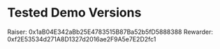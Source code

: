 # Tested Demo Versions
Raiser: 0x1aB04E342aBb25E4783515B87Ba52b5fD5888388
Rewarder: 0xf2E53534d271A8D1327d2016ae2F9A5e7E2D2fc1
